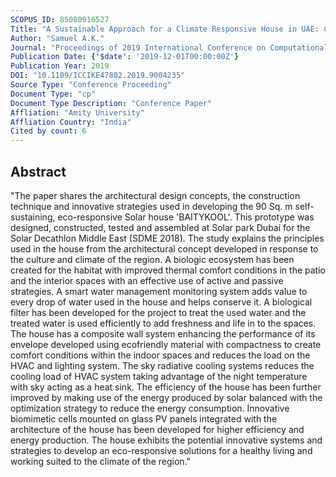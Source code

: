 ```yaml
---
SCOPUS_ID: 85080916527
Title: "A Sustainable Approach for a Climate Responsive House in UAE: Case Study of SDME 2018 BAITYKOOL Project"
Author: "Samuel A.K."
Journal: "Proceedings of 2019 International Conference on Computational Intelligence and Knowledge Economy, ICCIKE 2019"
Publication Date: {'$date': '2019-12-01T00:00:00Z'}
Publication Year: 2019
DOI: "10.1109/ICCIKE47802.2019.9004235"
Source Type: "Conference Proceeding"
Document Type: "cp"
Document Type Description: "Conference Paper"
Affliation: "Amity University"
Affliation Country: "India"
Cited by count: 6
---
```


## Abstract
"The paper shares the architectural design concepts, the construction technique and innovative strategies used in developing the 90 Sq. m self-sustaining, eco-responsive Solar house 'BAITYKOOL'. This prototype was designed, constructed, tested and assembled at Solar park Dubai for the Solar Decathlon Middle East (SDME 2018). The study explains the principles used in the house from the architectural concept developed in response to the culture and climate of the region. A biologic ecosystem has been created for the habitat with improved thermal comfort conditions in the patio and the interior spaces with an effective use of active and passive strategies. A smart water management monitoring system adds value to every drop of water used in the house and helps conserve it. A biological filter has been developed for the project to treat the used water and the treated water is used efficiently to add freshness and life in to the spaces. The house has a composite wall system enhancing the performance of its envelope developed using ecofriendly material with compactness to create comfort conditions within the indoor spaces and reduces the load on the HVAC and lighting system. The sky radiative cooling systems reduces the cooling load of HVAC system taking advantage of the night temperature with sky acting as a heat sink. The efficiency of the house has been further improved by making use of the energy produced by solar balanced with the optimization strategy to reduce the energy consumption. Innovative biomimetic cells mounted on glass PV panels integrated with the architecture of the house has been developed for higher efficiency and energy production. The house exhibits the potential innovative systems and strategies to develop an eco-responsive solutions for a healthy living and working suited to the climate of the region."
